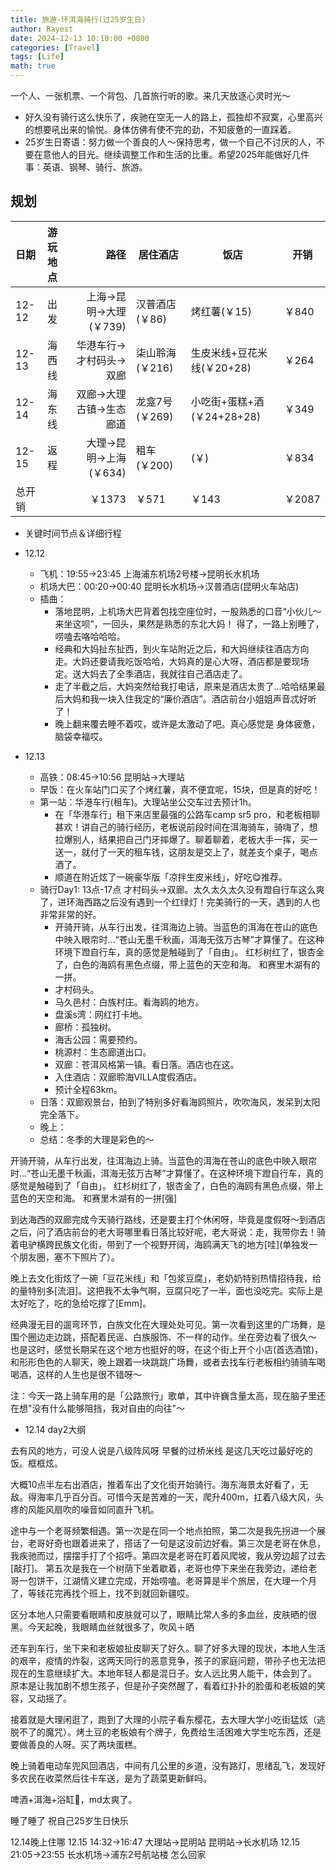 ```yaml
---
title: 旅游-环洱海骑行(过25岁生日)
author: Rayest
date: 2024-12-13 10:10:00 +0800
categories: [Travel]
tags: [Life]
math: true
---
```


​一个人、一张机票、一个背包、几首旅行听的歌。来几天放逐心灵时光～
- 好久没有骑行这么快乐了，疾驰在空无一人的路上，孤独却不寂寞，心里高兴的想要吼出来的愉悦。身体仿佛有使不完的劲，不知疲惫的一直踩着。
- 25岁生日寄语：努力做一个善良的人～保持思考，做一个自己不讨厌的人，不要在意他人的目光。继续调整工作和生活的比重。希望2025年能做好几件事：英语、钢琴、骑行、旅游。


## 规划

| 日期 | 游玩地点| 路径 | 居住酒店 | 饭店 | 开销
|:-----------------------------|:-----------------|--------:|--| -- | -- |
|12-12|出发| 上海->昆明->大理(￥739)|汉普酒店(￥86)|烤红薯(￥15)|￥840
|12-13|海西线|华港车行->才村码头->双廊|柒山聆海(￥216)|生皮米线+豆花米线(￥20+28)|￥264
|12-14|海东线|双廊->大理古镇->生态廊道|龙龛7号(￥269)|小吃街+蛋糕+酒(￥24+28+28)|￥349
|12-15|返程|大理->昆明->上海(￥634)|租车(￥200)|(￥)|￥834
|总开销||￥1373|￥571|￥143|￥2087

- 关键时间节点＆详细行程

- 12.12
  - 飞机：19:55->23:45 上海浦东机场2号楼->昆明长水机场
  - 机场大巴：00:20->00:40 昆明长水机场->汉普酒店(昆明火车站店)
  - 插曲：
    - 落地昆明，上机场大巴背着包找空座位时，一股熟悉的口音“小伙儿～来坐这呗”，一回头，果然是熟悉的东北大妈！
得了，一路上别睡了，唠嗑去咯哈哈哈。
    - 经典和大妈扯东扯西，到火车站附近之后，和大妈继续往酒店方向走。大妈还要请我吃饭哈哈，大妈真的是心大呀，酒店都是要现场定。送大妈去了全季酒店，我就往自己酒店走了。
    - 走了半截之后，大妈突然给我打电话，原来是酒店太贵了...哈哈结果最后大妈和我一块入住我定的“廉价酒店”。酒店前台小姐姐声音忒好听了！
    - 晚上翻来覆去睡不着哎，或许是太激动了吧。真心感觉是 身体疲惫，脑袋幸福哎。

- 12.13
  - 高铁：08:45->10:56 昆明站->大理站
  - 早饭：在火车站门口买了个烤红薯，真不便宜呢，15块，但是真的好吃！
  - 第一站：华港车行(租车)。大理站坐公交车过去预计1h。
    - 在「华港车行」租下来店里最强的公路车camp sr5 pro，和老板相聊甚欢！讲自己的骑行经历，老板说前段时间在洱海骑车，骑嗨了，想拉爆别人，结果把自己门牙摔爆了。聊着聊着，老板大手一挥，买一送一，就付了一天的租车钱，这朋友是交上了，就差支个桌子，喝点酒了。
    - 顺道在附近炫了一碗豪华版「凉拌生皮米线」，好吃😋推荐。
  - 骑行Day1: 13点-17点 才村码头->双廊。太久太久太久没有蹬自行车这么爽了，进环海西路之后没有遇到一个红绿灯！完美骑行的一天，遇到的人也非常非常的好。
    - 开骑开骑，从车行出发，往洱海边上骑。当蓝色的洱海在苍山的底色中映入眼帘时...“苍山无墨千秋画，洱海无弦万古琴”才算懂了。在这种环境下蹬自行车，真的感觉是触碰到了「自由」。
红杉树红了，银杏金了，白色的海鸥有黑色点缀，带上蓝色的天空和海。 和赛里木湖有的一拼。
    - 才村码头。
    - 马久邑村：白族村庄。看海鸥的地方。
    - 盘溪s湾：网红打卡地。
    - 廊桥：孤独树。
    - 海舌公园：需要预约。
    - 桃源村：生态廊道出口。
    - 双廊：苍洱风格第一镇。看日落。酒店也在这。
    - 入住酒店：双廊聆海VILLA度假酒店。
    - 预计全程63km。
  - 日落：双廊观景台，拍到了特别多好看海鸥照片，吹吹海风，发呆到太阳完全落下。
  - 晚上：
  - 总结：冬季的大理是彩色的～


开骑开骑，从车行出发，往洱海边上骑。当蓝色的洱海在苍山的底色中映入眼帘时...“苍山无墨千秋画，洱海无弦万古琴”才算懂了。在这种环境下蹬自行车，真的感觉是触碰到了「自由」。
红杉树红了，银杏金了，白色的海鸥有黑色点缀，带上蓝色的天空和海。 和赛里木湖有的一拼[强]

到达海西的双廊完成今天骑行路线，还是要主打个休闲呀，毕竟是度假呀～到酒店之后，问了酒店前台的老大哥哪里看日落比较好呢，老大哥说：走，我带你去！骑着电驴横跨民族文化街，带到了一个视野开阔，海鸥满天飞的地方[哇](单独发一个朋友圈，塞不下照片了）。

晚上去文化街炫了一碗「豆花米线」和「包浆豆腐」，老奶奶特别热情招待我，给的量特别多[流泪]。这把我不太争气啊，豆腐只吃了一半，面也没吃完。实际上是太好吃了，吃的急给吃撑了[Emm]。

经典漫无目的遛弯环节，白族文化在大理处处可见。第一次看到这里的广场舞，是围个圈边走边跳，搭配着民谣、白族服饰、不一样的动作。坐在旁边看了很久～ 也是这时，感觉长期呆在这个地方也挺好的呀，在这个街上开个小店(首选酒馆)，和形形色色的人聊天，晚上跟着一块跳跳广场舞，或者去找车行老板相约骑骑车喝喝酒，这样的人生也是很不错呀～

注：今天一路上骑车用的是「公路旅行」歌单，其中许巍含量太高，现在脑子里还在想"没有什么能够阻挡，我对自由的向往"～

- 12.14
day2大纲

去有风的地方，可没人说是八级阵风呀
早餐的过桥米线 是这几天吃过最好吃的饭。框框炫。

大概10点半左右出酒店，推着车出了文化街开始骑行。海东海景太好看了，无敌。得海率几乎百分百。可惜今天是苦难的一天，爬升400m，扛着八级大风，头疼的风能风扇吹的噪音如同直升飞机。

途中与一个老哥频繁相遇。第一次是在同一个地点拍照，第二次是我先拐进一个展台，老哥好奇也跟着进来了，搭话了一句是这没前边好看。第三次是老哥在休息，我疾驰而过，摆摆手打了个招呼。第四次是老哥在盯着风爬坡，我从旁边超了过去[敲打]。
第五次是我在一个树荫下坐着歇着，老哥也停下来坐在我旁边，递给老哥一包饼干，江湖情义建立完成，开始唠嗑。老哥算是半个旅居，在大理一个月了，等钱花完再找个班上，找不到就回新疆哎。

区分本地人只需要看眼睛和皮肤就可以了，眼睛比常人多的多血丝，皮肤晒的很黑。今天起晚，我眼睛血丝就很多了，吹风＋晒

还车到车行，坐下来和老板娘扯皮聊天了好久。聊了好多大理的现状，本地人生活的艰辛，疫情的炸裂，这两天同行的恶意竞争，孩子的家庭问题，带孙子也无法把现在的生意继续扩大。本地年轻人都是混日子。女人远比男人能干，体会到了。 原本是让我加剧不想生孩子，但是孙子突然醒了，看着红扑扑的脸蛋和老板娘的笑容，又动摇了。

接着就是大理闲逛了，跑到了大理的小院子看东樱花，去大理大学小吃街猛炫（逃脱不了的魔咒）。烤土豆的老板娘有个牌子，免费给生活困难大学生吃东西，还是要做善良的人呀。买了两块蛋糕。

晚上骑着电动车兜风回酒店，中间有几公里的乡道，没有路灯，思绪乱飞，发现好多农民在收菜然后往卡车送，是为了蔬菜更新鲜吗。

啤酒+洱海+浴缸🛁，md太爽了。

睡了睡了 祝自己25岁生日快乐

12.14晚上住哪
12.15 14:32->16:47 大理站->昆明站
昆明站->长水机场
12.15 21:05->23:55 长水机场->浦东2号航站楼
怎么回家